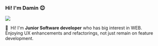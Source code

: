 ### Hi! I'm Damin 😊
<p>
  <a href="https://www.linkedin.com/in/damin-kim/" target="_blank"><img src="https://img.shields.io/badge/Damin Kim-0A66C2?style=flat-square&logo=Linkedin&logoColor=white"/></a>
</p>

<p>
  👋&nbsp; Hi! I'm <b>Junior Software developer</b> who has big interest in WEB.<br/>
  Enjoying UX enhancements and refactorings, not just remain on feature development.
</p>
